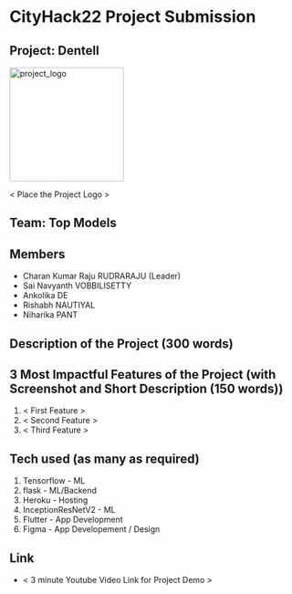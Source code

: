 # CityHack22 Project Submission
## Project: Dentell
<img src="" width="200" alt="project_logo"/>

< Place the Project Logo >
## Team: Top Models
## Members
- Charan Kumar Raju RUDRARAJU (Leader)
- Sai Navyanth VOBBILISETTY
- Ankolika DE
- Rishabh NAUTIYAL
- Niharika PANT

## Description of the Project (300 words)


## 3 Most Impactful Features of the Project (with Screenshot and Short Description (150 words))
1. < First Feature > 
2. < Second Feature >
3. < Third Feature >

## Tech used (as many as required)
1. Tensorflow - ML
2. flask - ML/Backend
3. Heroku - Hosting
4. InceptionResNetV2 - ML 
5. Flutter - App Development
6. Figma - App Developement / Design

## Link
- < 3 minute Youtube Video Link for Project Demo >
